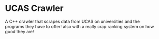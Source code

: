 # UCAS Crawler

A C++ crawler that scrapes data from UCAS on universities and the programs they have to offer! also with a really crap ranking system on how good they are!
